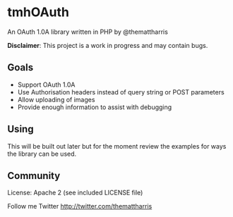 # tmhOAuth

An OAuth 1.0A library written in PHP by @themattharris

**Disclaimer**: This project is a work in progress and may contain bugs.

## Goals

- Support OAuth 1.0A
- Use Authorisation headers instead of query string or POST parameters
- Allow uploading of images
- Provide enough information to assist with debugging

## Using

This will be built out later but for the moment review the examples for ways 
the library can be used.

## Community

License: Apache 2 (see included LICENSE file)

Follow me Twitter <http://twitter.com/themattharris>